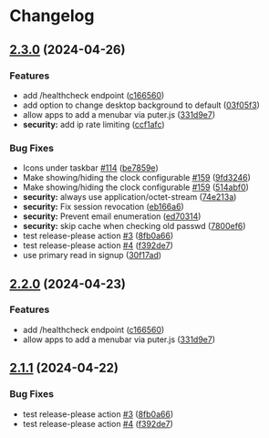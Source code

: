 # Changelog

## [2.3.0](https://github.com/mostcute/puter/compare/v2.2.0...v2.3.0) (2024-04-26)


### Features

* add /healthcheck endpoint ([c166560](https://github.com/mostcute/puter/commit/c166560ff4ab5a453d3ec4f97326c995deb7f522))
* add option to change desktop background to default ([03f05f3](https://github.com/mostcute/puter/commit/03f05f316f11e8afe5fcee40b2b80a0de5e6826f))
* allow apps to add a menubar via puter.js ([331d9e7](https://github.com/mostcute/puter/commit/331d9e75428ec7609394f59b1755374c7340f83e))
* **security:** add ip rate limiting ([ccf1afc](https://github.com/mostcute/puter/commit/ccf1afc93c24ee7f9a126216209a185d6b4d9fe4))


### Bug Fixes

* Icons under taskbar [#114](https://github.com/mostcute/puter/issues/114) ([be7859e](https://github.com/mostcute/puter/commit/be7859edb37635dbbc033b2f7c4df76d39cf7f69))
* Make showing/hiding the clock configurable [#159](https://github.com/mostcute/puter/issues/159) ([9fd3246](https://github.com/mostcute/puter/commit/9fd32468ad7527a4444286fea6e3e440fbcaae17))
* Make showing/hiding the clock configurable [#159](https://github.com/mostcute/puter/issues/159) ([514abf0](https://github.com/mostcute/puter/commit/514abf030cf5ecbbc0e57669024ca54f7002eeab))
* **security:** always use application/octet-stream ([74e213a](https://github.com/mostcute/puter/commit/74e213a534dbf2844c8cebeee7eb59ec70de306e))
* **security:** Fix session revocation ([eb166a6](https://github.com/mostcute/puter/commit/eb166a67a9f0caf4fd77f9e27dc8209c2fc51f4c))
* **security:** Prevent email enumeration ([ed70314](https://github.com/mostcute/puter/commit/ed703146863f896df76c98fad7127c6748c0ef9b))
* **security:** skip cache when checking old passwd ([7800ef6](https://github.com/mostcute/puter/commit/7800ef61029c8d1ba47491b4028a0cb972298725))
* test release-please action [#3](https://github.com/mostcute/puter/issues/3) ([8fb0a66](https://github.com/mostcute/puter/commit/8fb0a66ef21921990e564e5f61c0e80e7f929dc7))
* test release-please action [#4](https://github.com/mostcute/puter/issues/4) ([f392de7](https://github.com/mostcute/puter/commit/f392de722a5232b622ed91b656a31cdc443c2e84))
* use primary read in signup ([30f17ad](https://github.com/mostcute/puter/commit/30f17ade3a893d2283316e581836607e2029f9b9))

## [2.2.0](https://github.com/HeyPuter/puter/compare/v2.1.1...v2.2.0) (2024-04-23)


### Features

* add /healthcheck endpoint ([c166560](https://github.com/HeyPuter/puter/commit/c166560ff4ab5a453d3ec4f97326c995deb7f522))
* allow apps to add a menubar via puter.js ([331d9e7](https://github.com/HeyPuter/puter/commit/331d9e75428ec7609394f59b1755374c7340f83e))

## [2.1.1](https://github.com/HeyPuter/puter/compare/v2.1.0...v2.1.1) (2024-04-22)


### Bug Fixes

* test release-please action [#3](https://github.com/HeyPuter/puter/issues/3) ([8fb0a66](https://github.com/HeyPuter/puter/commit/8fb0a66ef21921990e564e5f61c0e80e7f929dc7))
* test release-please action [#4](https://github.com/HeyPuter/puter/issues/4) ([f392de7](https://github.com/HeyPuter/puter/commit/f392de722a5232b622ed91b656a31cdc443c2e84))
